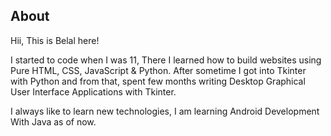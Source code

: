 
## About
Hii, This is Belal here!

I started to code when I was 11, There I learned how to build websites using Pure HTML, CSS, JavaScript & Python. After sometime I got into Tkinter with Python and from that, spent few months writing Desktop Graphical User Interface Applications with Tkinter.

I always like to learn new technologies, I am learning Android Development With Java as of now.
